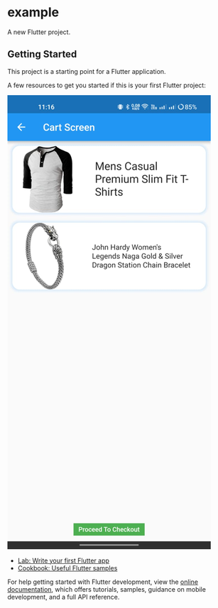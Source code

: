 # example

A new Flutter project.

## Getting Started

This project is a starting point for a Flutter application.

A few resources to get you started if this is your first Flutter project:

![Alt text](/screenshots/cartpage.jpeg?raw=true "Optional Title")


- [Lab: Write your first Flutter app](https://docs.flutter.dev/get-started/codelab)
- [Cookbook: Useful Flutter samples](https://docs.flutter.dev/cookbook)

For help getting started with Flutter development, view the
[online documentation](https://docs.flutter.dev/), which offers tutorials,
samples, guidance on mobile development, and a full API reference.
